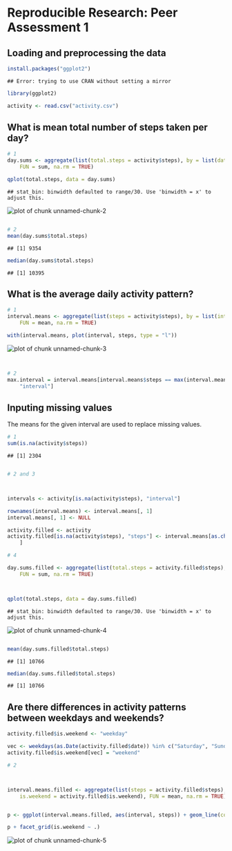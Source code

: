 
# Reproducible Research: Peer Assessment 1


## Loading and preprocessing the data


```r
install.packages("ggplot2")
```

```
## Error: trying to use CRAN without setting a mirror
```

```r
library(ggplot2)

activity <- read.csv("activity.csv")
```

## What is mean total number of steps taken per day?



```r
# 1
day.sums <- aggregate(list(total.steps = activity$steps), by = list(date = activity$date), 
    FUN = sum, na.rm = TRUE)

qplot(total.steps, data = day.sums)
```

```
## stat_bin: binwidth defaulted to range/30. Use 'binwidth = x' to adjust this.
```

![plot of chunk unnamed-chunk-2](figure/unnamed-chunk-2.png) 

```r

# 2
mean(day.sums$total.steps)
```

```
## [1] 9354
```

```r
median(day.sums$total.steps)
```

```
## [1] 10395
```

## What is the average daily activity pattern?

```r
# 1
interval.means <- aggregate(list(steps = activity$steps), by = list(interval = activity$interval), 
    FUN = mean, na.rm = TRUE)

with(interval.means, plot(interval, steps, type = "l"))
```

![plot of chunk unnamed-chunk-3](figure/unnamed-chunk-3.png) 

```r


# 2
max.interval = interval.means[interval.means$steps == max(interval.means$steps), 
    "interval"]
```

## Inputing missing values

The means for the given interval are used to replace missing values.




```r
# 1
sum(is.na(activity$steps))
```

```
## [1] 2304
```

```r

# 2 and 3



intervals <- activity[is.na(activity$steps), "interval"]

rownames(interval.means) <- interval.means[, 1]
interval.means[, 1] <- NULL

activity.filled <- activity
activity.filled[is.na(activity$steps), "steps"] <- interval.means[as.character(intervals), 
    ]

# 4

day.sums.filled <- aggregate(list(total.steps = activity.filled$steps), by = list(date = activity.filled$date), 
    FUN = sum, na.rm = TRUE)



qplot(total.steps, data = day.sums.filled)
```

```
## stat_bin: binwidth defaulted to range/30. Use 'binwidth = x' to adjust this.
```

![plot of chunk unnamed-chunk-4](figure/unnamed-chunk-4.png) 

```r

mean(day.sums.filled$total.steps)
```

```
## [1] 10766
```

```r
median(day.sums.filled$total.steps)
```

```
## [1] 10766
```

## Are there differences in activity patterns between weekdays and weekends?

```r
activity.filled$is.weekend <- "weekday"

vec <- weekdays(as.Date(activity.filled$date)) %in% c("Saturday", "Sunday")
activity.filled$is.weekend[vec] = "weekend"

# 2



interval.means.filled <- aggregate(list(steps = activity.filled$steps), by = list(interval = activity.filled$interval, 
    is.weekend = activity.filled$is.weekend), FUN = mean, na.rm = TRUE)


p <- ggplot(interval.means.filled, aes(interval, steps)) + geom_line(color = "blue")

p + facet_grid(is.weekend ~ .)
```

![plot of chunk unnamed-chunk-5](figure/unnamed-chunk-5.png) 

